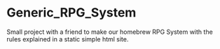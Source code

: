 # Generic_RPG_System

Small project with a friend to make our homebrew RPG System with the rules explained in a static simple html site.
